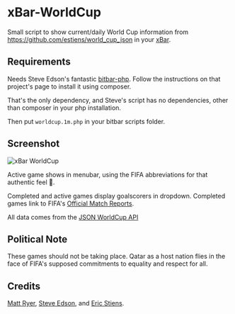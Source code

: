 # xBar-WorldCup

Small script to show current/daily World Cup information from https://github.com/estiens/world_cup_json in your [xBar](https://xbarapp.com).

## Requirements

Needs Steve Edson's fantastic [bitbar-php](https://github.com/SteveEdson/bitbar-php). Follow the instructions on that project's page to install it using composer.

That's the only dependency, and Steve's script has no dependencies, other than composer in your php installation.

Then put `worldcup.1m.php` in your bitbar scripts folder.

## Screenshot

![xBar WorldCup](/bitbar-worldcup.png?raw=true "Screenshot")

Active game shows in menubar, using the FIFA abbreviations for that authentic feel 🙂.

Completed and active games display goalscorers in dropdown. Completed games link to FIFA's [Official Match Reports](https://www.fifa.com/worldcup/matches/).

All data comes from the [JSON WorldCup API](http://worldcupjson.net)

## Political Note

These games should not be taking place. Qatar as a host nation flies in the face of FIFA's supposed commitments to equality and respect for all. 

## Credits

[Matt Ryer](https://github.com/matryer), [Steve Edson](https://github.com/SteveEdson), and [Eric Stiens](https://github.com/estiens).
